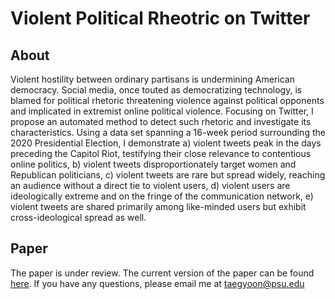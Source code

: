 # Violent Political Rheotric on Twitter


## About

Violent hostility between ordinary partisans is undermining American democracy. Social media, once touted as democratizing technology, is blamed for political rhetoric threatening violence against political opponents and implicated in extremist online political violence. Focusing on Twitter, I propose an automated method to detect such rhetoric and investigate its characteristics. Using a data set spanning a 16-week period surrounding the 2020 Presidential Election, I demonstrate a) violent tweets peak in the days preceding the Capitol Riot, testifying their close relevance to contentious online politics, b) violent tweets disproportionately target women and Republican politicians, c) violent tweets are rare but spread widely, reaching an audience without a direct tie to violent users, d) violent users are ideologically extreme and on the fringe of the communication network, e) violent tweets are shared primarily among like-minded users but exhibit cross-ideological spread as well.


## Paper

The paper is under review. The current version of the paper can be found [here](https://osf.io/5ckw4/). If you have any questions, please email me at taegyoon@psu.edu
